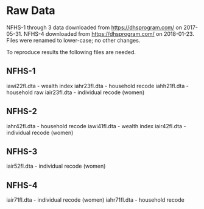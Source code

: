 # Raw Data

NFHS-1 through 3 data downloaded from https://dhsprogram.com/ on 2017-05-31.
NFHS-4 downloaded from https://dhsprogram.com/ on 2018-01-23.
Files were renamed to lower-case; no other changes.

To reproduce results the following files are needed.

## NFHS-1

iawi22fl.dta - wealth index
iahr23fl.dta - household recode
iahh21fl.dta - household raw
iair23fl.dta - individual recode (women)

## NFHS-2

iahr42fl.dta - household recode
iawi41fl.dta - wealth index
iair42fl.dta - individual recode (women)

## NFHS-3

iair52fl.dta - individual recode (women)

## NFHS-4

iair71fl.dta - individual recode (women)
iahr71fl.dta - household recode

